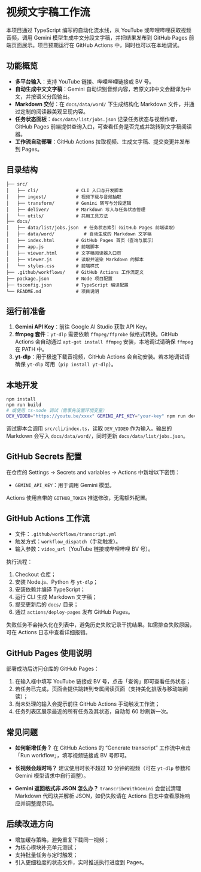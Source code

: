 # 视频文字稿工作流

本项目通过 TypeScript 编写的自动化流水线，从 YouTube 或哔哩哔哩获取视频音频，调用 Gemini 模型生成中文分段文字稿，并把结果发布到 GitHub Pages 前端页面展示。项目预期运行在 GitHub Actions 中，同时也可以在本地调试。

## 功能概览

- **多平台输入**：支持 YouTube 链接、哔哩哔哩链接或 BV 号。
- **自动生成中文文字稿**：Gemini 自动识别音频内容，若原文非中文会翻译为中文，并按语义分段输出。
- **Markdown 交付**：在 `docs/data/word/` 下生成结构化 Markdown 文件，并通过定制的阅读器美观呈现内容。
- **任务状态面板**：`docs/data/list/jobs.json` 记录任务状态与视频作者，GitHub Pages 前端提供查询入口，可查看任务是否完成并跳转到文字稿阅读器。
- **工作流自动部署**：GitHub Actions 拉取视频、生成文字稿、提交变更并发布到 Pages。

## 目录结构

```
├── src/
│   ├── cli/              # CLI 入口与开发脚本
│   ├── ingest/           # 视频下载与音频抽取
│   ├── transform/        # Gemini 转写与分段逻辑
│   ├── deliver/          # Markdown 写入与任务状态管理
│   └── utils/            # 共用工具方法
├── docs/
│   ├── data/list/jobs.json  # 任务状态索引（GitHub Pages 前端读取）
│   ├── data/word/           # 自动生成的 Markdown 文字稿
│   ├── index.html        # GitHub Pages 首页（查询与展示）
│   ├── app.js            # 前端脚本
│   ├── viewer.html       # 文字稿阅读器入口页
│   ├── viewer.js         # 读取并渲染 Markdown 的脚本
│   └── styles.css        # 前端样式
├── .github/workflows/    # GitHub Actions 工作流定义
├── package.json          # Node 项目配置
├── tsconfig.json         # TypeScript 编译配置
└── README.md             # 项目说明
```

## 运行前准备

1. **Gemini API Key**：前往 Google AI Studio 获取 API Key。
2. **ffmpeg 套件**：`yt-dlp` 需要依赖 `ffmpeg/ffprobe` 做格式转换。GitHub Actions 会自动通过 `apt-get install ffmpeg` 安装，本地调试请确保 `ffmpeg` 在 PATH 中。
3. **yt-dlp**：用于极速下载音视频，GitHub Actions 会自动安装。若本地调试请确保 `yt-dlp` 可用（`pip install yt-dlp`）。

## 本地开发

```bash
npm install
npm run build
# 或使用 ts-node 调试（需事先设置环境变量）
DEV_VIDEO="https://youtu.be/xxxx" GEMINI_API_KEY="your-key" npm run dev
```

调试脚本会调用 `src/cli/index.ts`，读取 `DEV_VIDEO` 作为输入。输出的 Markdown 会写入 `docs/data/word/`，同时更新 `docs/data/list/jobs.json`。

## GitHub Secrets 配置

在仓库的 Settings → Secrets and variables → Actions 中新增以下密钥：

- `GEMINI_API_KEY`：用于调用 Gemini 模型。

Actions 使用自带的 `GITHUB_TOKEN` 推送修改，无需额外配置。

## GitHub Actions 工作流

- 文件：`.github/workflows/transcript.yml`
- 触发方式：`workflow_dispatch`（手动触发）。
- 输入参数：`video_url`（YouTube 链接或哔哩哔哩 BV 号）。

执行流程：

1. Checkout 仓库；
2. 安装 Node.js、Python 与 `yt-dlp`；
3. 安装依赖并编译 TypeScript；
4. 运行 CLI 生成 Markdown 文字稿；
5. 提交更新后的 `docs/` 目录；
6. 通过 `actions/deploy-pages` 发布 GitHub Pages。

失败任务不会持久化在列表中，避免历史失败记录干扰结果。如需排查失败原因，可在 Actions 日志中查看详细报错。

## GitHub Pages 使用说明

部署成功后访问仓库的 GitHub Pages：

1. 在输入框中填写 YouTube 链接或 BV 号，点击「查询」即可查看任务状态；
2. 若任务已完成，页面会提供跳转到专属阅读页面（支持美化排版与移动端阅读）；
3. 尚未处理的输入会提示前往 GitHub Actions 手动触发工作流；
4. 任务列表区展示最近的所有任务及其状态，自动每 60 秒刷新一次。

## 常见问题

- **如何新增任务？**
  在 GitHub Actions 的 “Generate transcript” 工作流中点击「Run workflow」，填写视频链接或 BV 号即可。

- **长视频会超时吗？**
  建议使用时长不超过 10 分钟的视频（可在 `yt-dlp` 参数和 Gemini 模型请求中自行调整）。

- **Gemini 返回格式非 JSON 怎么办？**
  `transcribeWithGemini` 会尝试清理 Markdown 代码块并解析 JSON，如仍失败请在 Actions 日志中查看原始响应并调整提示词。

## 后续改进方向

- 增加缓存策略，避免重复下载同一视频；
- 为核心模块补充单元测试；
- 支持批量任务与定时触发；
- 引入更细粒度的状态文件，实时推送执行进度到 Pages。
